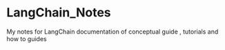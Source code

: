 # LangChain_Notes
My notes for LangChain documentation of conceptual guide , tutorials and how to guides
